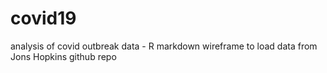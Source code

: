 # covid19
analysis of covid outbreak data - R markdown wireframe to load data from Jons Hopkins github repo

